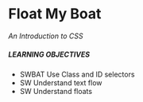# Float My Boat
*An Introduction to CSS*

##### LEARNING OBJECTIVES
- SWBAT Use Class and ID selectors
- SW Understand text flow
- SW Understand floats
